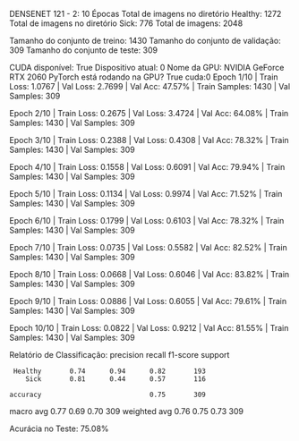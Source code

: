 DENSENET 121 - 2:
10 Épocas
Total de imagens no diretório Healthy: 1272
Total de imagens no diretório Sick: 776
Total de imagens: 2048

Tamanho do conjunto de treino: 1430
Tamanho do conjunto de validação: 309
Tamanho do conjunto de teste: 309

CUDA disponível: True
Dispositivo atual: 0
Nome da GPU: NVIDIA GeForce RTX 2060
PyTorch está rodando na GPU? True
cuda:0
Epoch 1/10 | Train Loss: 1.0767 | Val Loss: 2.7699 | Val Acc: 47.57% | Train Samples: 1430 | Val Samples: 309

Epoch 2/10 | Train Loss: 0.2675 | Val Loss: 3.4724 | Val Acc: 64.08% | Train Samples: 1430 | Val Samples: 309

Epoch 3/10 | Train Loss: 0.2388 | Val Loss: 0.4308 | Val Acc: 78.32% | Train Samples: 1430 | Val Samples: 309

Epoch 4/10 | Train Loss: 0.1558 | Val Loss: 0.6091 | Val Acc: 79.94% | Train Samples: 1430 | Val Samples: 309

Epoch 5/10 | Train Loss: 0.1134 | Val Loss: 0.9974 | Val Acc: 71.52% | Train Samples: 1430 | Val Samples: 309

Epoch 6/10 | Train Loss: 0.1799 | Val Loss: 0.6103 | Val Acc: 78.32% | Train Samples: 1430 | Val Samples: 309

Epoch 7/10 | Train Loss: 0.0735 | Val Loss: 0.5582 | Val Acc: 82.52% | Train Samples: 1430 | Val Samples: 309

Epoch 8/10 | Train Loss: 0.0668 | Val Loss: 0.6046 | Val Acc: 83.82% | Train Samples: 1430 | Val Samples: 309

Epoch 9/10 | Train Loss: 0.0886 | Val Loss: 0.6055 | Val Acc: 79.61% | Train Samples: 1430 | Val Samples: 309

Epoch 10/10 | Train Loss: 0.0822 | Val Loss: 0.9212 | Val Acc: 81.55% | Train Samples: 1430 | Val Samples: 309

Relatório de Classificação:
               precision    recall  f1-score   support

     Healthy       0.74      0.94      0.82       193
        Sick       0.81      0.44      0.57       116

    accuracy                           0.75       309
   macro avg       0.77      0.69      0.70       309
weighted avg       0.76      0.75      0.73       309

Acurácia no Teste: 75.08%